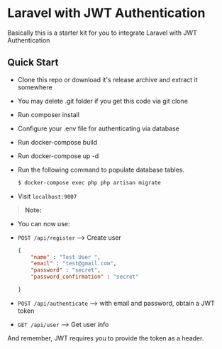 # Laravel with JWT Authentication

Basically this is a starter kit for you to integrate Laravel with JWT Authentication

## Quick Start

- Clone this repo or download it's release archive and extract it somewhere
- You may delete .git folder if you get this code via git clone
- Run composer install
- Configure your .env file for authenticating via database
- Run docker-compose build
- Run docker-compose up -d
- Run the following command to populate database tables.

	```bash
	$ docker-compose exec php php artisan migrate
	```

- Visit `localhost:9007`

> **Note:**
- You can now use:

- ```POST /api/register``` –> Create user 

    ```json
    {
    	"name" : "Test User ",
    	"email" : "test@gmail.com",
    	"password" : "secret",
    	"password_confirmation" : "secret"
    
    }

     ```
     
     
- ```POST /api/authenticate``` –> with email and password, obtain a JWT token

      

- ```GET /api/user``` –> Get user info



And remember, JWT requires you to provide the token as a header.